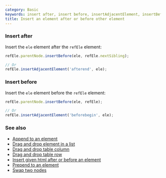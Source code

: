 ```yaml
---
category: Basic
keywords: insert after, insert before, insertAdjacentElement, insertBefore, nextSibling
title: Insert an element after or before other element
---
```


### Insert after

Insert the `ele` element after the `refEle` element:

```js
refEle.parentNode.insertBefore(ele, refEle.nextSibling);

// Or
refEle.insertAdjacentElement('afterend', ele);
```

### Insert before

Insert the `ele` element before the `refEle` element:

```js
refEle.parentNode.insertBefore(ele, refEle);

// Or
refEle.insertAdjacentElement('beforebegin', ele);
```

### See also

-   [Append to an element](/append-to-an-element)
-   [Drag and drop element in a list](/drag-and-drop-element-in-a-list)
-   [Drag and drop table column](/drag-and-drop-table-column)
-   [Drag and drop table row](/drag-and-drop-table-row)
-   [Insert given html after or before an element](/insert-given-html-after-or-before-an-element)
-   [Prepend to an element](/prepend-to-an-element)
-   [Swap two nodes](/swap-two-nodes)

